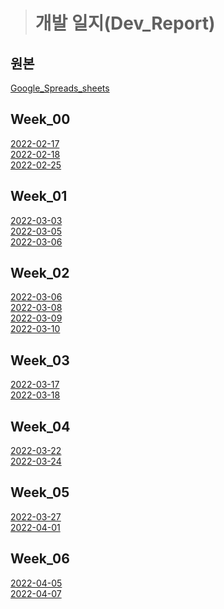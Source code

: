 ># 개발 일지(Dev_Report)
## 원본
[Google_Spreads_sheets](https://docs.google.com/spreadsheets/d/1K70tWjjQxhPDa23EqBY-67Jbf4fEStT0zNivis7oi0U/edit#gid=0) </br>


## Week_00
[2022-02-17](https://github.com/DeliveryBotCapstone/DeliveryBot/blob/main/docs/dev_report/week_00/2022-02-17.md) </br>
[2022-02-18](https://github.com/DeliveryBotCapstone/DeliveryBot/blob/main/docs/dev_report/week_00/2022-02-18.md) </br>
[2022-02-25](https://github.com/DeliveryBotCapstone/DeliveryBot/blob/main/docs/dev_report/week_00/2022-02-25.md) </br>

## Week_01
[2022-03-03](https://github.com/DeliveryBotCapstone/DeliveryBot/blob/main/docs/dev_report/week_01/2022-03-03.md) </br>
[2022-03-05](https://github.com/DeliveryBotCapstone/DeliveryBot/blob/main/docs/dev_report/week_01/2022-03-05.md) </br>
[2022-03-06](https://github.com/DeliveryBotCapstone/DeliveryBot/blob/main/docs/dev_report/week_01/2022-03-06.md) </br>

## Week_02
[2022-03-06](https://github.com/DeliveryBotCapstone/DeliveryBot/blob/main/docs/dev_report/week_02/2022-03-06.md) </br>
[2022-03-08](https://github.com/DeliveryBotCapstone/DeliveryBot/blob/main/docs/dev_report/week_02/2022-03-08.md) </br>
[2022-03-09](https://github.com/DeliveryBotCapstone/DeliveryBot/blob/main/docs/dev_report/week_02/2022-03-09.md) </br>
[2022-03-10](https://github.com/DeliveryBotCapstone/DeliveryBot/blob/main/docs/dev_report/week_02/2022-03-10.md) </br>

## Week_03
[2022-03-17](https://github.com/DeliveryBotCapstone/DeliveryBot/blob/main/docs/dev_report/week_03/2022-03-17.md) </br>
[2022-03-18](https://github.com/DeliveryBotCapstone/DeliveryBot/blob/main/docs/dev_report/week_03/2022-03-18.md) </br>

## Week_04
[2022-03-22](https://github.com/DeliveryBotCapstone/DeliveryBot/blob/main/docs/dev_report/week_04/2022-03-22.md) </br>
[2022-03-24](https://github.com/DeliveryBotCapstone/DeliveryBot/blob/main/docs/dev_report/week_04/2022-03-24.md) </br>

## Week_05
[2022-03-27](https://github.com/DeliveryBotCapstone/DeliveryBot/blob/main/docs/dev_report/week_05/2022-03-27.md) </br>
[2022-04-01](https://github.com/DeliveryBotCapstone/DeliveryBot/blob/main/docs/dev_report/week_05/2022-04-01.md) </br>

## Week_06
[2022-04-05](https://github.com/DeliveryBotCapstone/DeliveryBot/blob/main/docs/dev_report/week_06/2022-04-05.md) </br>
[2022-04-07](https://github.com/DeliveryBotCapstone/DeliveryBot/blob/main/docs/dev_report/week_06/2022-04-07.md) </br>
